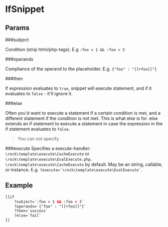 IfSnippet
====================

Params
--------------------

###subject

Condition (strip html/php-tags). E.g `:foo > 1 && :foo < 3`

###operands

Compliance of the operand to the placeholder. E.g. `{"foo" : "[[+foo]]"}`

###then

If expression evaluates to `true`, snippet will execute statement, and if it evaluates to `false` - it'll ignore it.

###else

Often you'd want to execute a statement if a certain condition is met, and a different statement if the condition is not met. This is what else is for. else extends an if statement to execute a statement in case the expression in the if statement evaluates to `false`.

> You can not specify.

###execute
Specifies a execute-handler: `\rock\template\execute\CacheExecute` or `\rock\template\execute\EvalExecute.php`. `\rock\template\execute\CacheExecute` by default.
May be an string, callable, or instance. E.g. ``` ?execute=`\rock\template\execute\EvalExecute` ```.

Example
--------------------

```html
[[if
    ?subject=`:foo > 1 && :foo < 3`
    ?operands=`{"foo" : "[[+foo]]"}`
    ?then=`success`
    ?else=`fail`
]]
```